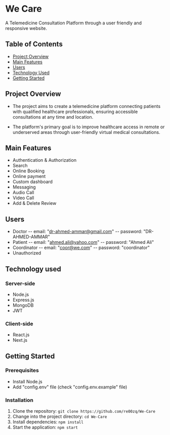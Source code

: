 # We Care

A Telemedicine Consultation Platform through a user friendly and responsive website.

## Table of Contents

- [Project Overview](#project-overview)
- [Main Features](#main-features)
- [Users](#users)
- [Technology Used](#technology-used)
- [Getting Started](#getting-started)

## Project Overview

- The project aims to create a telemedicine platform connecting patients with qualified healthcare professionals, ensuring accessible consultations at any time and location.

- The platform's primary goal is to improve healthcare access in remote or underserved areas through user-friendly virtual medical consultations.

## Main Features

- Authentication & Authorization 
- Search 
- Online Booking
- Online payment
- Custom dashboard
- Messaging
- Audio Call
- Video Call
- Add & Delete Review

## Users
- Doctor
  -- email: "dr-ahmed-ammar@gmail.com"
  -- password: "DR-AHMED-AMMAR"
- Patient
  -- email: "ahmed.ali@yahoo.com"
  -- password: "Ahmed Ali"
- Coordinator
   -- email: "coor@we.com"
   -- password: "coordinator"
- Unauthorized

## Technology used
### Server-side
- Node.js
- Express.js
- MongoDB
- JWT
### Client-side
- React.js
- Next.js

## Getting Started

### Prerequisites

- Install Node.js
- Add "config.env" file (check "config.env.example" file)
  
### Installation

1. Clone the repository: `git clone https://github.com/re00zq/We-Care`
2. Change into the project directory: `cd We-Care`
3. Install dependencies: `npm install`
4. Start the application: `npm start`


